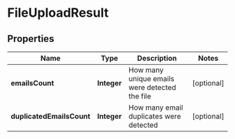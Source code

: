 

# FileUploadResult

## Properties

Name | Type | Description | Notes
------------ | ------------- | ------------- | -------------
**emailsCount** | **Integer** | How many unique emails were detected the file |  [optional]
**duplicatedEmailsCount** | **Integer** | How many email duplicates were detected |  [optional]



